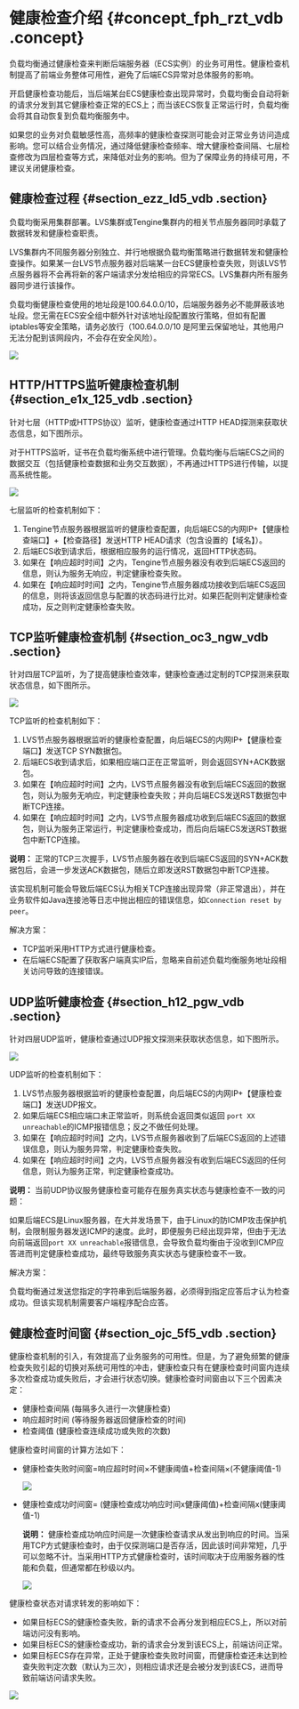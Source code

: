 # 健康检查介绍 {#concept_fph_rzt_vdb .concept}

负载均衡通过健康检查来判断后端服务器（ECS实例）的业务可用性。健康检查机制提高了前端业务整体可用性，避免了后端ECS异常对总体服务的影响。

开启健康检查功能后，当后端某台ECS健康检查出现异常时，负载均衡会自动将新的请求分发到其它健康检查正常的ECS上；而当该ECS恢复正常运行时，负载均衡会将其自动恢复到负载均衡服务中。

如果您的业务对负载敏感性高，高频率的健康检查探测可能会对正常业务访问造成影响。您可以结合业务情况，通过降低健康检查频率、增大健康检查间隔、七层检查修改为四层检查等方式，来降低对业务的影响。但为了保障业务的持续可用，不建议关闭健康检查。

## 健康检查过程 {#section_ezz_ld5_vdb .section}

负载均衡采用集群部署。LVS集群或Tengine集群内的相关节点服务器同时承载了数据转发和健康检查职责。

LVS集群内不同服务器分别独立、并行地根据负载均衡策略进行数据转发和健康检查操作。如果某一台LVS节点服务器对后端某一台ECS健康检查失败，则该LVS节点服务器将不会再将新的客户端请求分发给相应的异常ECS。LVS集群内所有服务器同步进行该操作。

负载均衡健康检查使用的地址段是100.64.0.0/10，后端服务器务必不能屏蔽该地址段。您无需在ECS安全组中额外针对该地址段配置放行策略，但如有配置iptables等安全策略，请务必放行（100.64.0.0/10 是阿里云保留地址，其他用户无法分配到该网段内，不会存在安全风险）。

![](http://static-aliyun-doc.oss-cn-hangzhou.aliyuncs.com/assets/img/4137/15481745442542_zh-CN.png)

## HTTP/HTTPS监听健康检查机制 {#section_e1x_125_vdb .section}

针对七层（HTTP或HTTPS协议）监听，健康检查通过HTTP HEAD探测来获取状态信息，如下图所示。

对于HTTPS监听，证书在负载均衡系统中进行管理。负载均衡与后端ECS之间的数据交互（包括健康检查数据和业务交互数据），不再通过HTTPS进行传输，以提高系统性能。

![](http://static-aliyun-doc.oss-cn-hangzhou.aliyuncs.com/assets/img/4137/15481745442543_zh-CN.png)

七层监听的检查机制如下：

1.  Tengine节点服务器根据监听的健康检查配置，向后端ECS的内网IP+【健康检查端口】+【检查路径】发送HTTP HEAD请求（包含设置的【域名】）。
2.  后端ECS收到请求后，根据相应服务的运行情况，返回HTTP状态码。
3.  如果在【响应超时时间】之内，Tengine节点服务器没有收到后端ECS返回的信息，则认为服务无响应，判定健康检查失败。
4.  如果在【响应超时时间】之内，Tengine节点服务器成功接收到后端ECS返回的信息，则将该返回信息与配置的状态码进行比对。如果匹配则判定健康检查成功，反之则判定健康检查失败。

## TCP监听健康检查机制 {#section_oc3_ngw_vdb .section}

针对四层TCP监听，为了提高健康检查效率，健康检查通过定制的TCP探测来获取状态信息，如下图所示。

![](http://static-aliyun-doc.oss-cn-hangzhou.aliyuncs.com/assets/img/4137/15481745442549_zh-CN.png)

TCP监听的检查机制如下：

1.  LVS节点服务器根据监听的健康检查配置，向后端ECS的内网IP+【健康检查端口】发送TCP SYN数据包。
2.  后端ECS收到请求后，如果相应端口正在正常监听，则会返回SYN+ACK数据包。
3.  如果在【响应超时时间】之内，LVS节点服务器没有收到后端ECS返回的数据包，则认为服务无响应，判定健康检查失败；并向后端ECS发送RST数据包中断TCP连接。
4.  如果在【响应超时时间】之内，LVS节点服务器成功收到后端ECS返回的数据包，则认为服务正常运行，判定健康检查成功，而后向后端ECS发送RST数据包中断TCP连接。

**说明：** 正常的TCP三次握手，LVS节点服务器在收到后端ECS返回的SYN+ACK数据包后，会进一步发送ACK数据包，随后立即发送RST数据包中断TCP连接。

该实现机制可能会导致后端ECS认为相关TCP连接出现异常（非正常退出），并在业务软件如Java连接池等日志中抛出相应的错误信息，如`Connection reset by peer`。

解决方案：

-   TCP监听采用HTTP方式进行健康检查。
-   在后端ECS配置了获取客户端真实IP后，忽略来自前述负载均衡服务地址段相关访问导致的连接错误。

## UDP监听健康检查 {#section_h12_pgw_vdb .section}

针对四层UDP监听，健康检查通过UDP报文探测来获取状态信息，如下图所示。

![](http://static-aliyun-doc.oss-cn-hangzhou.aliyuncs.com/assets/img/4137/15481745452566_zh-CN.png)

UDP监听的检查机制如下：

1.  LVS节点服务器根据监听的健康检查配置，向后端ECS的内网IP+【健康检查端口】发送UDP报文。
2.  如果后端ECS相应端口未正常监听，则系统会返回类似返回 `port XX unreachable`的ICMP报错信息；反之不做任何处理。
3.  如果在【响应超时时间】之内，LVS节点服务器收到了后端ECS返回的上述错误信息，则认为服务异常，判定健康检查失败。
4.  如果在【响应超时时间】之内，LVS节点服务器没有收到后端ECS返回的任何信息，则认为服务正常，判定健康检查成功。

**说明：** 当前UDP协议服务健康检查可能存在服务真实状态与健康检查不一致的问题：

如果后端ECS是Linux服务器，在大并发场景下，由于Linux的防ICMP攻击保护机制，会限制服务器发送ICMP的速度。此时，即便服务已经出现异常，但由于无法向前端返回`port XX unreachable`报错信息，会导致负载均衡由于没收到ICMP应答进而判定健康检查成功，最终导致服务真实状态与健康检查不一致。

解决方案：

负载均衡通过发送您指定的字符串到后端服务器，必须得到指定应答后才认为检查成功。但该实现机制需要客户端程序配合应答。

## 健康检查时间窗 {#section_ojc_5f5_vdb .section}

健康检查机制的引入，有效提高了业务服务的可用性。但是，为了避免频繁的健康检查失败引起的切换对系统可用性的冲击，健康检查只有在健康检查时间窗内连续多次检查成功或失败后，才会进行状态切换。健康检查时间窗由以下三个因素决定：

-   健康检查间隔 \(每隔多久进行一次健康检查\)
-   响应超时时间 \(等待服务器返回健康检查的时间\)
-   检查阈值 \(健康检查连续成功或失败的次数\)

健康检查时间窗的计算方法如下：

-   健康检查失败时间窗=响应超时时间×不健康阈值+检查间隔×\(不健康阈值-1\)

    ![](http://static-aliyun-doc.oss-cn-hangzhou.aliyuncs.com/assets/img/4137/15481745452568_zh-CN.png)

-   健康检查成功时间窗= \(健康检查成功响应时间x健康阈值\)+检查间隔x\(健康阈值-1\)

    **说明：** 健康检查成功响应时间是一次健康检查请求从发出到响应的时间。当采用TCP方式健康检查时，由于仅探测端口是否存活，因此该时间非常短，几乎可以忽略不计。当采用HTTP方式健康检查时，该时间取决于应用服务器的性能和负载，但通常都在秒级以内。

    ![](http://static-aliyun-doc.oss-cn-hangzhou.aliyuncs.com/assets/img/4137/15481745452570_zh-CN.png)


健康检查状态对请求转发的影响如下：

-   如果目标ECS的健康检查失败，新的请求不会再分发到相应ECS上，所以对前端访问没有影响。
-   如果目标ECS的健康检查成功，新的请求会分发到该ECS上，前端访问正常。
-   如果目标ECS存在异常，正处于健康检查失败时间窗，而健康检查还未达到检查失败判定次数（默认为三次），则相应请求还是会被分发到该ECS，进而导致前端访问请求失败。

![](http://static-aliyun-doc.oss-cn-hangzhou.aliyuncs.com/assets/img/4137/15481745452571_zh-CN.png)

